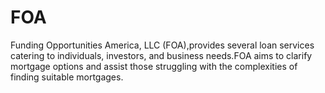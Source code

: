 # FOA

Funding Opportunities America, LLC (FOA),provides several loan services catering to individuals, investors, and business needs.FOA aims to clarify mortgage options and assist those struggling with the complexities of finding suitable mortgages.
